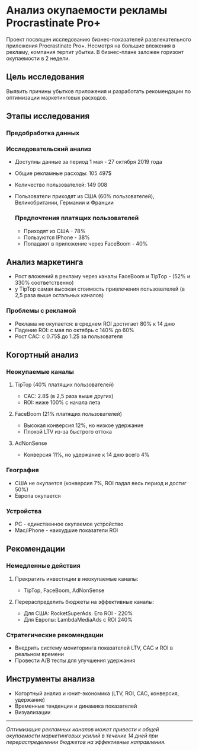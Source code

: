 #  Анализ окупаемости рекламы Procrastinate Pro+

Проект посвящен исследованию бизнес-показателей развлекательного приложения Procrastinate Pro+. Несмотря на большие вложения в рекламу, компания терпит убытки. В бизнес-плане заложен горизонт окупаемости в 2 недели.

##  Цель исследования
Выявить причины убытков приложения и разработать рекомендации по оптимизации маркетинговых расходов.

## Этапы исследования

### Предобработка данных
### Исследовательский анализ

- Доступны данные за период 1 мая - 27 октября 2019 года
- Общие рекламные расходы: 105 497$
- Количество пользователей: 149 008
- Пользователи приходят из США (60% пользователей), Великобритании, Германии и Франции

  ### Предпочтения платящих пользователей
  - Приходят из США - 78%
  - Пользуются IPhone - 38%
  - Попадают в приложение через FaceBoom - 40%

##  Анализ маркетинга
- Рост вложений в рекламу через каналы FaceBoom и TipTop - (52% и 330% соответственно)
- у TipTop самая высокая стоимость привлечения пользователей (в 2,5 раза выше остальных каналов)

### Проблемы с рекламой
- Реклама не окупается: в среднем ROI достигает 80% к 14 дню
- Падение ROI: с мая по октябрь с 140% до 60%
- Рост CAC: с 0.75$ до 1.2$ за пользователя

## Когортный анализ
### Неокупаемые каналы
1. TipTop (40% платящих пользователей) 
   - CAC: 2.8$ (в 2,5 раза выше других)
   - ROI: ниже 100% с начала лета

2. FaceBoom (21% платящих пользователей)
   - Высокая конверсия 12%, но низкое удержание
   - Плохой LTV из-за быстрого оттока

3. AdNonSense 
   - Конверсия 11%, но удержание к 14 дню всего 4%

### География
- США не окупается
  (конверсия 7%, ROI падал весь период и достиг 50%)
- Европа окупается 

### Устройства
- PC - единственное окупаемое устройство 
- Mac/iPhone - наихудшие показатели ROI

##  Рекомендации

### Немедленные действия
1. Прекратить инвестиции в неокупаемые каналы:
   - TipTop, FaceBoom, AdNonSense

2. Перераспределить бюджеты на эффективные каналы:
   - Для США: RocketSuperAds. Его ROI - 220%
   - Для Европы: LambdaMediaAds с ROI 240%

### Стратегические рекомендации
- Внедрить систему мониторинга показателей LTV, CAC и ROI в реальном времени
- Провести A/B тесты для улучшения удержания


##  Инструменты анализа
- Когортный анализ и юнит-экономика (LTV, ROI, CAC, конверсия, удержание)
- Временные тенденции и динамика показателей
- Визуализации
---
*Оптимизация рекламных каналов может привести к общей окупаемости маркетинговых усилий в течение 14 дней при перераспределении бюджетов на эффективные направления.*
